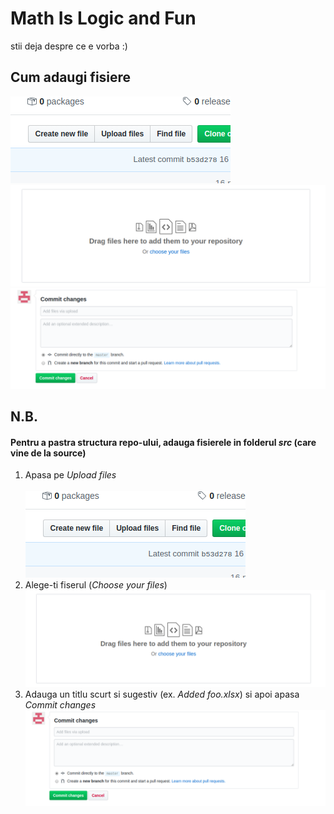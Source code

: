 # Math Is Logic and Fun
stii deja despre ce e vorba :)
## Cum adaugi fisiere
![1) Apasa pe Upload files](./images/upload.png)
![2) Alege-ti fiserul (choose your files)](./images/choose.png)
![3) Adauga un titlu scurt si sugestiv (ex. Added foo.xlsx) si apoi apasa Commit changes](./images/commit.png)
## N.B.
#### Pentru a pastra structura repo-ului, adauga fisierele in folderul _src_ (care vine de la source)
1) Apasa pe _Upload files_ <br />  <br />
![](./images/upload.png) <br />
2) Alege-ti fiserul (_Choose your files_) <br />
![](./images/choose.png) <br />
3) Adauga un titlu scurt si sugestiv (ex. _Added foo.xlsx_) si apoi apasa _Commit changes_ <br />
![](./images/commit.png) <br />

